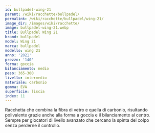 ```yaml
---
id: bullpadel-wing-21
parent: /wiki/racchette/bullpadel/
permalink: /wiki/racchette/bullpadel/wing-21/
image_dir: /images/wiki/racchette/
image: bullpadel-wing-21.webp
title: Bullpadel Wing 21
brand: bullpadel
model: Wing 21
marca: bullpadel
modello: wing 21
anno: '2021'
prezzo: '140'
forma: goccia
bilanciamento: medio
peso: 365-380
livello: intermedio
materiale: carbonio
gomma: EVA
superficie: liscia
index: 11
---
```

Racchetta che combina la fibra di vetro e quella di carbonio, risultando polivalente grazie anche alla forma a goccia e il bilanciamento al centro. Sempre per giocatori di livello avanzato che cercano la spinta del colpo senza perderne il controllo.